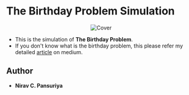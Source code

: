 # The Birthday Problem Simulation

<p align="center">
  <img src="https://github.com/niravpansuriya/the_birthday_problem_simulation/blob/master/birthday_paradox_cover.jpg" title="Cover">
</p>

- This is the simulation of **The Birthday Problem**.
- If you don't know what is the birthday problem, this please refer my detailed [article](https://medium.com/@pniravc36/the-birthday-problem-577a333e7494?source=friends_link&sk=4fc79d05c36c61391f2230c4accb2a8c) on medium.


## Author

* **Nirav C. Pansuriya** 
